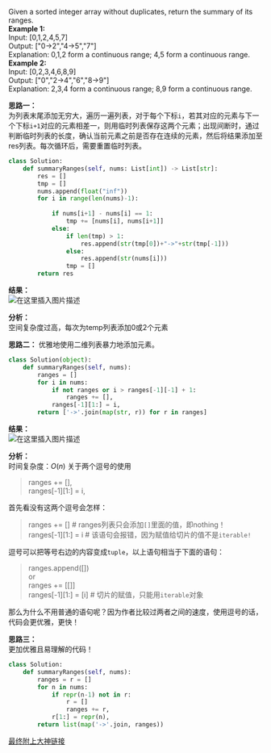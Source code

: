 Given a sorted integer array without duplicates, return the summary of its ranges.  
**Example 1:**  
Input:  [0,1,2,4,5,7]  
Output: ["0->2","4->5","7"]  
Explanation: 0,1,2 form a continuous range; 4,5 form a continuous range.  
**Example 2:**  
Input:  [0,2,3,4,6,8,9]  
Output: ["0","2->4","6","8->9"]  
Explanation: 2,3,4 form a continuous range; 8,9 form a continuous range.  


**思路一：**  
为列表末尾添加无穷大，遍历一遍列表，对于每个下标```i```，若其对应的元素与下一个下标```i+1```对应的元素相差一，则用临时列表保存这两个元素；出现间断时，通过判断临时列表的长度，确认当前元素之前是否存在连续的元素，然后将结果添加至res列表。每次循环后，需要重置临时列表。
```python
class Solution:
    def summaryRanges(self, nums: List[int]) -> List[str]:
        res = []
        tmp = []
        nums.append(float("inf"))
        for i in range(len(nums)-1):
            
            if nums[i+1] - nums[i] == 1:
                tmp += [nums[i], nums[i+1]]
            else:
                if len(tmp) > 1:
                    res.append(str(tmp[0])+"->"+str(tmp[-1]))
                else:
                    res.append(str(nums[i]))
                tmp = []
        return res
```

**结果：**  
![在这里插入图片描述](https://img-blog.csdnimg.cn/20190401220623260.png)

**分析：**  
空间复杂度过高，每次为temp列表添加0或2个元素

**思路二：**
优雅地使用二维列表暴力地添加元素。
```python
class Solution(object):
    def summaryRanges(self, nums):
        ranges = []
        for i in nums:
            if not ranges or i > ranges[-1][-1] + 1:
                ranges += [],
            ranges[-1][1:] = i,
        return ['->'.join(map(str, r)) for r in ranges]   
```

**结果：**  
![在这里插入图片描述](https://img-blog.csdnimg.cn/2019040122373064.png)


**分析：**  
时间复杂度：$O(n)$
关于两个逗号的使用
> ranges += [],  
> ranges[-1][1:] = i,  
  
首先看没有这两个逗号会怎样：
> ranges += []  # ranges列表只会添加```[]```里面的值，即nothing！  
> ranges[-1][1:] = i  # 该语句会报错，因为赋值给切片的值不是```iterable!```  


逗号可以把等号右边的内容变成```tuple```，以上语句相当于下面的语句：
> ranges.append([])  
> or   
> ranges += [[]]  
> ranges[-1][1:] = [i]  # 切片的赋值，只能用```iterable```对象  
  
那么为什么不用普通的语句呢？因为作者比较过两者之间的速度，使用逗号的话，代码会更优雅，更快！

**思路三：**  
更加优雅且易理解的代码！  
```python
class Solution:
    def summaryRanges(self, nums):
        ranges = r = []
        for n in nums:
            if repr(n-1) not in r:
                r = []
                ranges += r,
            r[1:] = repr(n),
        return list(map('->'.join, ranges))
```
[最终附上大神链接](https://leetcode.com/problems/summary-ranges/discuss/63193)
